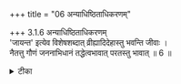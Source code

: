 +++
title = "06 अन्याधिष्ठिताधिकरणम्"

+++
3.1.6 अन्याधिष्ठिताधिकरणम्  
'जायन्त' इत्येव विशेषशब्दात् व्रीह्यादिदेहास्तु भवन्ति जीवाः ।  
नैतत्तु गौणं जननाभिधानं तद्धेत्वभावात् परतस्तु भावात् ॥ 6 ॥

<details><summary>टीका</summary>

3.1.6 अन्याधिष्ठिताधिकरणम् The छान्दोग्य text (V.x.5) 'megho भूत्वा प्रवर्शति ta iha व्रीह्यवा ओशधि vanaspataya स्तिलमाशा iti जायन्ते clearly states that the soul after coming down in the form of rain from the other world, is 'born' having grains, etc., as his body, for there is the specific mention of 'birth' by the word जायन्ते This view of the पूर्वपक्षिन् is rejected on the ground that the word जायन्ते is only secondary and should be understood in the sense of having a connection with specific body.
</details>

